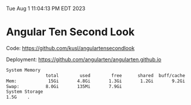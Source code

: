 Tue Aug  1 11:04:13 PM EDT 2023

# Angular Ten Second Look

Code: https://github.com/kusl/angulartensecondlook

Deployment: https://github.com/angularten/angularten.github.io

```bash
System Memory
               total        used        free      shared  buff/cache   available
Mem:            15Gi       4.8Gi       1.3Gi       1.2Gi       9.2Gi       8.9Gi
Swap:          8.0Gi       135Mi       7.9Gi
System Storage
1.5G	.
```
```bash
